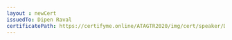 ```yaml
--- 
layout : newCert 
issuedTo: Dipen Raval
certificatePath: https://certifyme.online/ATAGTR2020/img/cert/speaker/DipenRaval_80dd6.png
--- 
```

